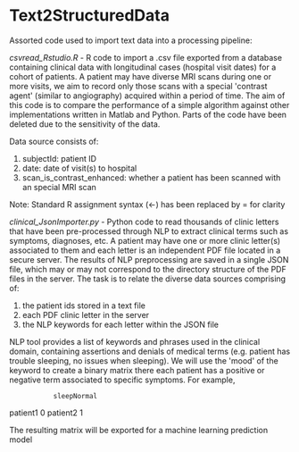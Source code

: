 # Text2StructuredData

Assorted code used to import text data into a processing pipeline:

*csvread_Rstudio.R* - R code to import a .csv file exported from a database containing clinical data with longitudinal cases (hospital visit dates) for a cohort of patients. A patient may have diverse MRI scans during one or more visits, we aim to record only those scans with a special 'contrast agent' (similar to angiography) acquired within a period of time.
The aim of this code is to compare the performance of a simple algorithm against other implementations written in Matlab and Python. Parts of the code have been deleted due to the sensitivity of the data.

 Data source consists of:
 1) subjectId: patient ID
 2) date: date of visit(s) to hospital
 3) scan_is_contrast_enhanced: whether a patient has been scanned with an special MRI scan

Note: Standard R assignment syntax (<-) has been replaced by = for clarity 


*clinical_JsonImporter.py* - Python code to read thousands of clinic letters that have been pre-processed through NLP to extract clinical terms such as symptoms, diagnoses, etc. A patient may have one or more clinic letter(s) associated to them and each letter is an independent PDF file located in a secure server. The results of NLP preprocessing are saved in a single JSON file, which may or may not correspond to the directory structure of the PDF files in the server.
 The task is to relate the diverse data sources comprising of:
 1)  the patient ids stored in a text file
 2)  each PDF clinic letter in the server
 3)  the NLP keywords for each letter within the JSON file

 NLP tool provides a list of keywords and phrases used in the clinical domain, containing assertions and denials of  medical terms (e.g. patient has trouble sleeping, no issues when sleeping). We will use the 'mood' of the keyword to create a binary matrix there each patient has a positive or negative term associated to specific symptoms. For example,
 
               sleepNormal
  patient1       0
  patient2       1

 The resulting matrix will be exported for a machine learning prediction model
